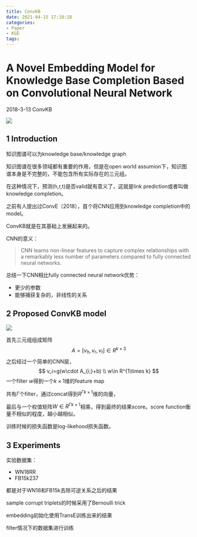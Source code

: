 ```yaml
---
title: ConvKB
date: 2021-04-15 17:10:18
categories:
- Paper
- KGE
tags:
---
```


# A Novel Embedding Model for Knowledge Base Completion Based on Convolutional Neural Network

2018-3-13 ConvKB

![](https://lxy-blog-pics.oss-cn-beijing.aliyuncs.com/asssets/image-20200219181643488.png)

<!--more-->

## 1 Introduction

知识图谱可以为knowledge base/knowledge graph  

知识图谱在很多领域都有重要的作用，但是在open world assumion下，知识图谱本身是不完整的，不能包含所有实际存在的三元组。

在这种情况下，预测(h,r,t)是否valid就有意义了，这就是link prediction或者叫做knowledge completion。

之前有人提出过ConvE（2018），首个将CNN应用到knowledge completion中的model。

ConvKB就是在其基础上发展起来的。

CNN的意义：

> CNN learns non-linear features to capture complex relationships with a remarkably less number of parameters compared to fully connected neural networks.

总结一下CNN相比fully connected neural network优势：

- 更少的参数
- 能够捕获复杂的，非线性的关系

## 2 Proposed ConvKB model

![](https://lxy-blog-pics.oss-cn-beijing.aliyuncs.com/asssets/image-20200219181643488.png)

首先三元组组成矩阵
$$
A=[v_h,v_r,v_t]\in R^{k\times 3}
$$
之后经过一个简单的CNN层，
$$
v_i=g(w\cdot A_{i;}+b) \\
w\in R^{1\times k}
$$
一个filter $w$得到一个$k\times 1$维的feature map

共有$\Gamma$个filter，通过concat得到$R^{\Gamma k\times 1}$维的向量，

最后与一个权值矩阵$W\in R^{\Gamma k\times 1}$相乘，得到最终的结果score。score function衡量不相似的程度，越小越相似。

训练时候的损失函数是log-likehood损失函数。

## 3 Experiments

实验数据集：

- WN18RR
- FB15k237

都是对于WN18和FB15k去除可逆关系之后的结果

sample corrupt triplets的时候采用了Bernoulli trick

embedding初始化使用TransE训练出来的结果

filter情况下的数据集进行训练